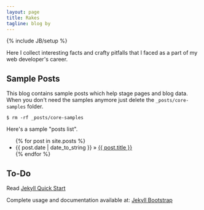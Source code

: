 ```yaml
---
layout: page
title: Rakes
tagline: blog by
---
```

{% include JB/setup %}

Here I collect interesting facts and crafty pitfalls that I faced
as a part of my web developer's career.




## Sample Posts

This blog contains sample posts which help stage pages and blog data.
When you don't need the samples anymore just delete the `_posts/core-samples` folder.

    $ rm -rf _posts/core-samples

Here's a sample "posts list".

<ul class="posts">
  {% for post in site.posts %}
    <li><span>{{ post.date | date_to_string }}</span> &raquo; <a href="{{ BASE_PATH }}{{ post.url }}">{{ post.title }}</a></li>
  {% endfor %}
</ul>


## To-Do


Read [Jekyll Quick Start](http://jekyllbootstrap.com/usage/jekyll-quick-start.html)

Complete usage and documentation available at: [Jekyll Bootstrap](http://jekyllbootstrap.com)




